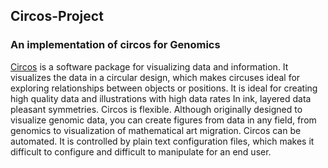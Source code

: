 ## Circos-Project
### An implementation of circos for Genomics

[Circos](http://www.circos.ca) is a software package for visualizing data and information. It visualizes the data in a circular design, which makes circuses ideal for exploring relationships between objects or positions. It is ideal for creating high quality data and illustrations with high data rates In ink, layered data pleasant symmetries. Circos is flexible. Although originally designed to visualize genomic data, you can create figures from data in any field, from genomics to visualization of mathematical art migration. Circos can be automated. It is controlled by plain text configuration files, which makes it difficult to configure and difficult to manipulate for an end user.
